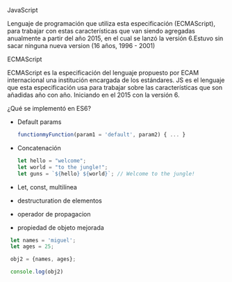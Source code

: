 JavaScript

Lenguaje de programación que utiliza esta especificación (ECMAScript), para trabajar con estas características que van siendo agregadas anualmente a partir del año 2015, en el cual se lanzó la versión 6.Estuvo sin sacar ninguna nueva version (16 años, 1996 - 2001)

ECMAScript

ECMAScript es la especificación del lenguaje propuesto por ECAM internacional una institución encargada de los estándares. JS es el lenguaje que esta especificación usa para trabajar sobre las características que son añadidas año con año. Iniciando en el 2015 con la versión 6.

¿Qué se implementó en ES6?

- Default params
  ```jsx
  functionmyFunction(param1 = 'default', param2) { ... }
  ```
- Concatenación

  ```jsx
  let hello = "welcome";
  let world = "to the jungle!";
  let guns = `${hello} ${world}`; // Welcome to the jungle!
  ```

- Let, const, multilínea 

- destructuration de elementos

- operador de propagacion

- propiedad de objeto mejorada
 ```jsx
  let names = 'miguel';
  let ages = 25;

  obj2 = {names, ages};

  console.log(obj2)
  ```


